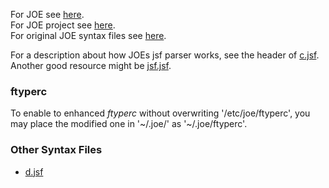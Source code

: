 For JOE see [here](http://joe-editor.sourceforge.net/).  
For JOE project see [here](http://sourceforge.net/projects/joe-editor/).  
For original JOE syntax files see [here](http://joe-editor.hg.sourceforge.net/hgweb/joe-editor/joe-editor/file/tip/syntax).  

For a description about how JOEs jsf parser works, see the header of
[c.jsf](http://joe-editor.hg.sourceforge.net/hgweb/joe-editor/joe-editor/file/tip/syntax/c.jsf.in).
Another good resource might be
[jsf.jsf](http://joe-editor.hg.sourceforge.net/hgweb/joe-editor/joe-editor/file/tip/syntax/jsf.jsf.in).

### ftyperc

To enable to enhanced *ftyperc* without overwriting '/etc/joe/ftyperc',
you may place the modified one in '~/.joe/' as '~/.joe/ftyperc'.

### Other Syntax Files

* [d.jsf](https://gist.github.com/1032393)
